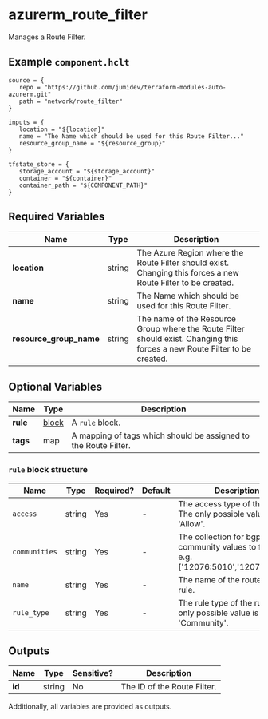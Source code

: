 # azurerm_route_filter

Manages a Route Filter.

## Example `component.hclt`

```hcl
source = {
   repo = "https://github.com/jumidev/terraform-modules-auto-azurerm.git"   
   path = "network/route_filter"   
}

inputs = {
   location = "${location}"   
   name = "The Name which should be used for this Route Filter..."   
   resource_group_name = "${resource_group}"   
}

tfstate_store = {
   storage_account = "${storage_account}"   
   container = "${container}"   
   container_path = "${COMPONENT_PATH}"   
}

```

## Required Variables

| Name | Type |  Description |
| ---- | --------- |  ----------- |
| **location** | string |  The Azure Region where the Route Filter should exist. Changing this forces a new Route Filter to be created. | 
| **name** | string |  The Name which should be used for this Route Filter. | 
| **resource_group_name** | string |  The name of the Resource Group where the Route Filter should exist. Changing this forces a new Route Filter to be created. | 

## Optional Variables

| Name | Type |  Description |
| ---- | --------- |  ----------- |
| **rule** | [block](#rule-block-structure) |  A `rule` block. | 
| **tags** | map |  A mapping of tags which should be assigned to the Route Filter. | 

### `rule` block structure

| Name | Type | Required? | Default | Description |
| ---- | ---- | --------- | ------- | ----------- |
| `access` | string | Yes | - | The access type of the rule. The only possible value is 'Allow'. |
| `communities` | string | Yes | - | The collection for bgp community values to filter on. e.g. ['12076:5010','12076:5020']. |
| `name` | string | Yes | - | The name of the route filter rule. |
| `rule_type` | string | Yes | - | The rule type of the rule. The only possible value is 'Community'. |



## Outputs

| Name | Type | Sensitive? | Description |
| ---- | ---- | --------- | --------- |
| **id** | string | No  | The ID of the Route Filter. | 

Additionally, all variables are provided as outputs.
